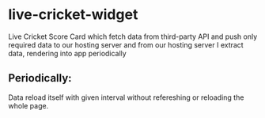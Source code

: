 # live-cricket-widget
Live Cricket Score Card which fetch data from third-party API and push only required data to our hosting server and from our hosting server I extract data, rendering into app periodically
## Periodically:
Data reload itself with given interval without refereshing or reloading the whole page.
